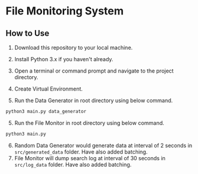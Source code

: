 
# File Monitoring System

## How to Use

1. Download this repository to your local machine.

2. Install Python 3.x if you haven't already.

3. Open a terminal or command prompt and navigate to the project directory.

4. Create Virtual Environment.

5. Run the Data Generator in root directory using below command.

```python
python3 main.py data_generator
```

5. Run the File Monitor in root directory using below command.

```python
python3 main.py
```

6. Random Data Generator would generate data at interval of 2 seconds in ``src/generated_data`` folder. Have also added batching. 
7. File Monitor will dump search log at interval of 30 seconds in ``src/log_data`` folder. Have also added batching.
